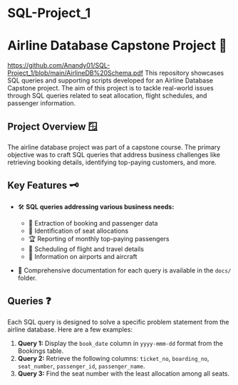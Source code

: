 # SQL-Project_1

# Airline Database Capstone Project 🛫

https://github.com/Anandy01/SQL-Project_1/blob/main/AirlineDB%20Schema.pdf
This repository showcases SQL queries and supporting scripts developed for an Airline Database Capstone project. The aim of this project is to tackle real-world issues through SQL queries related to seat allocation, flight schedules, and passenger information.

## Project Overview 🪟

The airline database project was part of a capstone course. The primary objective was to craft SQL queries that address business challenges like retrieving booking details, identifying top-paying customers, and more.

## Key Features 🗝️

- 🛠️ **SQL queries addressing various business needs:**
  - 📝 Extraction of booking and passenger data
  - 💺 Identification of seat allocations
  - 🏆 Reporting of monthly top-paying passengers
  - 📅 Scheduling of flight and travel details
  - 🏢 Information on airports and aircraft

- 📑 Comprehensive documentation for each query is available in the `docs/` folder.

## Queries ❓

Each SQL query is designed to solve a specific problem statement from the airline database. Here are a few examples:

1. **Query 1:** Display the `book_date` column in `yyyy-mmm-dd` format from the Bookings table.
2. **Query 2:** Retrieve the following columns: `ticket_no`, `boarding_no`, `seat_number`, `passenger_id`, `passenger_name`.
3. **Query 3:** Find the seat number with the least allocation among all seats.

